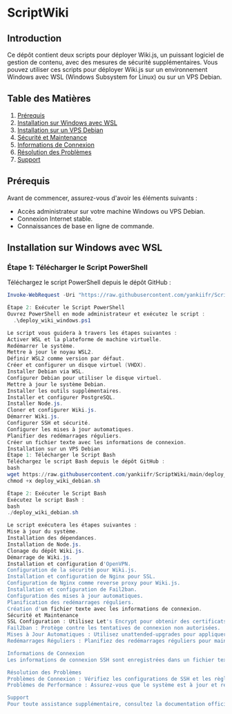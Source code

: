 # ScriptWiki

## Introduction

Ce dépôt contient deux scripts pour déployer Wiki.js, un puissant logiciel de gestion de contenu, avec des mesures de sécurité supplémentaires. Vous pouvez utiliser ces scripts pour déployer Wiki.js sur un environnement Windows avec WSL (Windows Subsystem for Linux) ou sur un VPS Debian.

## Table des Matières

1. [Prérequis](#prérequis)
2. [Installation sur Windows avec WSL](#installation-sur-windows-avec-wsl)
3. [Installation sur un VPS Debian](#installation-sur-un-vps-debian)
4. [Sécurité et Maintenance](#sécurité-et-maintenance)
5. [Informations de Connexion](#informations-de-connexion)
6. [Résolution des Problèmes](#résolution-des-problèmes)
7. [Support](#support)

## Prérequis

Avant de commencer, assurez-vous d'avoir les éléments suivants :
- Accès administrateur sur votre machine Windows ou VPS Debian.
- Connexion Internet stable.
- Connaissances de base en ligne de commande.

## Installation sur Windows avec WSL

### Étape 1: Télécharger le Script PowerShell

Téléchargez le script PowerShell depuis le dépôt GitHub :

```powershell
Invoke-WebRequest -Uri "https://raw.githubusercontent.com/yankiifr/ScriptWiki/main/deploy_wiki_windows.ps1" -OutFile "deploy_wiki_windows.ps1"

Étape 2: Exécuter le Script PowerShell
Ouvrez PowerShell en mode administrateur et exécutez le script :
  .\deploy_wiki_windows.ps1

Le script vous guidera à travers les étapes suivantes :
Activer WSL et la plateforme de machine virtuelle.
Redémarrer le système.
Mettre à jour le noyau WSL2.
Définir WSL2 comme version par défaut.
Créer et configurer un disque virtuel (VHDX).
Installer Debian via WSL.
Configurer Debian pour utiliser le disque virtuel.
Mettre à jour le système Debian.
Installer les outils supplémentaires.
Installer et configurer PostgreSQL.
Installer Node.js.
Cloner et configurer Wiki.js.
Démarrer Wiki.js.
Configurer SSH et sécurité.
Configurer les mises à jour automatiques.
Planifier des redémarrages réguliers.
Créer un fichier texte avec les informations de connexion.
Installation sur un VPS Debian
Étape 1: Télécharger le Script Bash
Téléchargez le script Bash depuis le dépôt GitHub :
bash
wget https://raw.githubusercontent.com/yankiifr/ScriptWiki/main/deploy_wiki_debian.sh -O deploy_wiki_debian.sh
chmod +x deploy_wiki_debian.sh

Étape 2: Exécuter le Script Bash
Exécutez le script Bash :
bash
./deploy_wiki_debian.sh

Le script exécutera les étapes suivantes :
Mise à jour du système.
Installation des dépendances.
Installation de Node.js.
Clonage du dépôt Wiki.js.
Démarrage de Wiki.js.
Installation et configuration d'OpenVPN.
Configuration de la sécurité pour Wiki.js.
Installation et configuration de Nginx pour SSL.
Configuration de Nginx comme reverse proxy pour Wiki.js.
Installation et configuration de Fail2ban.
Configuration des mises à jour automatiques.
Planification des redémarrages réguliers.
Création d'un fichier texte avec les informations de connexion.
Sécurité et Maintenance
SSL Configuration : Utilisez Let's Encrypt pour obtenir des certificats SSL gratuits et sécuriser les connexions HTTPS.
Fail2ban : Protège contre les tentatives de connexion non autorisées.
Mises à Jour Automatiques : Utilisez unattended-upgrades pour appliquer automatiquement les mises à jour de sécurité.
Redémarrages Réguliers : Planifiez des redémarrages réguliers pour maintenir la stabilité du système.

Informations de Connexion
Les informations de connexion SSH sont enregistrées dans un fichier texte pour référence future. Assurez-vous de stocker ce fichier en lieu sûr.

Résolution des Problèmes
Problèmes de Connexion : Vérifiez les configurations de SSH et les règles de pare-feu.
Problèmes de Performance : Assurez-vous que le système est à jour et redémarrez régulièrement.

Support
Pour toute assistance supplémentaire, consultez la documentation officielle de Wiki.js ou contactez le support technique. En suivant ce manuel, vous pourrez déployer et sécuriser efficacement Wiki.js sur Windows avec WSL ou sur un VPS Debian.
